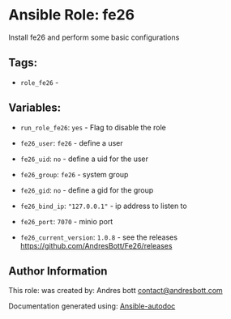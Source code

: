 # Ansible Role: fe26

Install fe26 and perform some basic configurations 

## Tags:

* `role_fe26` - 

## Variables:

* `run_role_fe26`: `yes` - Flag to disable the role



* `fe26_user`: `fe26` - define a user



* `fe26_uid`: `no` - define a uid for the user



* `fe26_group`: `fe26` - system group



* `fe26_gid`: `no` - define a gid for the group



* `fe26_bind_ip`: `"127.0.0.1"` - ip address to listen to



* `fe26_port`: `7070` - minio port



* `fe26_current_version`: `1.0.8` - see the releases https://github.com/AndresBott/Fe26/releases



## Author Information
This role:  was created by: Andres bott <contact@andresbott.com>

Documentation generated using: [Ansible-autodoc](https://github.com/AndresBott/ansible-autodoc)


